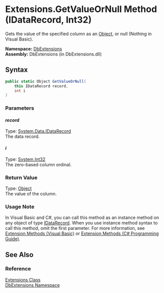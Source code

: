 Extensions.GetValueOrNull Method (IDataRecord, Int32)
=====================================================
Gets the value of the specified column as an [Object][1], or null (Nothing in Visual Basic).

**Namespace:** [DbExtensions][2]  
**Assembly:** DbExtensions (in DbExtensions.dll)

Syntax
------

```csharp
public static Object GetValueOrNull(
	this IDataRecord record,
	int i
)
```

### Parameters

#### *record*
Type: [System.Data.IDataRecord][3]  
The data record.

#### *i*
Type: [System.Int32][4]  
The zero-based column ordinal.

### Return Value
Type: [Object][1]  
The value of the column.
### Usage Note
In Visual Basic and C#, you can call this method as an instance method on any object of type [IDataRecord][3]. When you use instance method syntax to call this method, omit the first parameter. For more information, see [Extension Methods (Visual Basic)][5] or [Extension Methods (C# Programming Guide)][6].

See Also
--------

### Reference
[Extensions Class][7]  
[DbExtensions Namespace][2]  

[1]: http://msdn.microsoft.com/en-us/library/e5kfa45b
[2]: ../README.md
[3]: http://msdn.microsoft.com/en-us/library/93wb1heh
[4]: http://msdn.microsoft.com/en-us/library/td2s409d
[5]: http://msdn.microsoft.com/en-us/library/bb384936.aspx
[6]: http://msdn.microsoft.com/en-us/library/bb383977.aspx
[7]: README.md